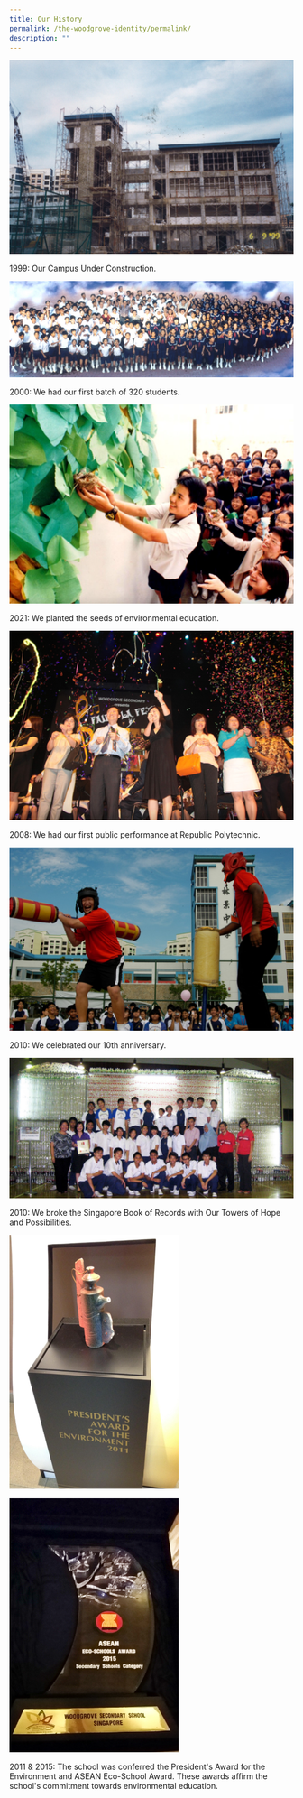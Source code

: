 ```yaml
---
title: Our History
permalink: /the-woodgrove-identity/permalink/
description: ""
---
```

![1999: Our Campus Under Construction](/images/The%20Woodgrove%20Spirit/School%20Under%20Construction.png)

1999: Our Campus Under Construction.

![2000: The School's First Batch of 320 Students.](/images/The%20Woodgrove%20Spirit/Pioneer%20batch%20of%20students.png)

2000: We had our first batch of 320 students.

![](/images/The%20Woodgrove%20Spirit/(2001)%20Pionner%20Initiative%20to%20Include%20Green%20Education%20in%20Curriculum.png)

2021: We planted the seeds of environmental education.

![](/images/The%20Woodgrove%20Spirit/(2008)%20Our%20First%20Public%20Performance.png)

2008: We had our first public performance at Republic Polytechnic. 

![](/images/The%20Woodgrove%20Spirit/(2010)%20Our%2010th%20Anniversary%20Carnival.png)

2010: We celebrated our 10th anniversary.

![](/images/The%20Woodgrove%20Spirit/(2010)%20Breaking%20the%20Singapore%20Book%20of%20Records%20Most%20Recycled%20Bottles%20Used%20for%20a%20Sculpture.png)

2010: We broke the Singapore Book of Records with Our Towers of Hope and Possibilities.

_<img src="/images/The%20Woodgrove%20Spirit/(2011)%20President's%20Award%20for%20the%20Environment.png" alt="HTML tutorial" style="width:300px;height:450px;">_


_<img src="/images/The%20Woodgrove%20Spirit/(2015)%202nd%20ASEAN%20Eco-Schools%20Award.png" alt="HTML tutorial" style="width:300px;height:450px;">_

2011 & 2015: The school was conferred the President's Award for the Environment and ASEAN Eco-School Award. These awards  affirm the school's commitment towards environmental education.
